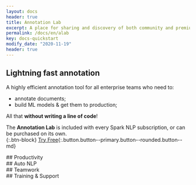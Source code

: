 ```yaml
---
layout: docs
header: true
title: Annotation Lab
excerpt: A place for sharing and discovery of both community and premium Spark NLP models and pipelines.
permalink: /docs/en/alab
key: docs-quickstart
modify_date: "2020-11-19"
header: true
---
```


<div class="main-docs" markdown="1">

<div class="block-wrapper">

<div class="block-box" style="width: 100%!important" markdown="1">

## Lightning fast annotation

A highly efficient annotation tool for all enterprise teams who need to:
- annotate documents;
- build ML models & get them to production;


All that **without writing a line of code**!


The **Annotation Lab** is included with every Spark NLP subscription, or can be purchased on its own.  
{:.btn-block}
[Try Free](https://aws.amazon.com/marketplace/pp/John-Snow-Labs-John-Snow-Labs-Annotation-Lab/B08JV9R384){:.button.button--primary.button--rounded.button--md}

</div>
</div>
</div>

<div class="block-wrapper">

<div class="block-box" markdown="1">
## Productivity
</div>

<div class="block-box" markdown="1">
## Auto NLP
</div>

</div>

<div class="block-wrapper">
<div class="block-box" markdown="1">
## Teamwork
</div>
<div class="block-box" markdown="1">
## Training & Support
</div>
</div>
